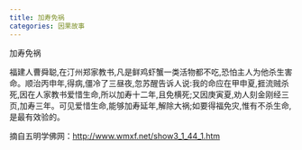 ```yaml
---
title: 加寿免祸
categories: 因果故事
---
```



加寿免祸

福建人曹舜聪,在汀州郑家教书,凡是鲜鸡虾蟹一类活物都不吃,恐怕主人为他杀生害命。顺治丙申年,得病,僵冷了三昼夜,忽苏醒告诉人说:我的命应在甲申夏,捱流贼杀死,因在人家教书爱惜生命,所以加寿十二年,且免横死;又因庚寅夏,劝人刻金刚经三页,加寿三年。可见爱惜生命,能够加寿延年,解除大祸;如要得福免灾,惟有不杀生命,是最有效验的。

摘自五明学佛网：http://www.wmxf.net/show3_1_44_1.htm